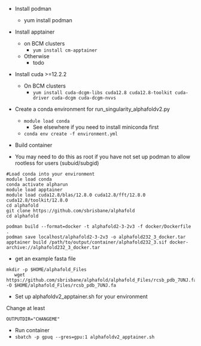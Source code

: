  * Install podman 
    * yum install podman
 * Install apptainer
    * on BCM clusters
       * `yum install cm-apptainer`
    * Otherwise
       * todo
 * Install cuda >=12.2.2
   * On BCM clusters
     * `yum install cuda-dcgm-libs cuda12.8 cuda12.8-toolkit cuda-driver cuda-dcgm cuda-dcgm-nvvs`
   

 * Create a conda environment for run_singularity_alphafoldv2.py
   * `module load conda` 
     * See elsewhere if you need to install miniconda first
   * `conda env create -f environment.yml  `
  
* Build container
* You may need to do this as root if you have not set up podman to allow rootless for users (subuid/subgid)
  
```
#Load conda into your environment
module load conda
conda activate alpharun
module load apptainer
module load cuda12.8/blas/12.8.0 cuda12.8/fft/12.8.0 cuda12.8/toolkit/12.8.0 
cd alphafold
git clone https://github.com/sbrisbane/alphafold
cd alphafold

podman build --format=docker -t alphafold2-3-2v3 -f docker/Dockerfile .
podman save localhost/alphafold2-3-2v3 -o alphafold232_3_docker.tar
apptainer build /path/to/output/container/alphafold232_3.sif docker-archive://alphafold232_3_docker.tar
```
* get an example fasta file
 ```
 mkdir -p $HOME/alphafold_Files
    wget https://github.com/sbrisbane/alphafold/alphafold_Files/rcsb_pdb_7UNJ.fa -O $HOME/alphafold_Files/rcsb_pdb_7UNJ.fa
```
  
* Set up alphafoldv2_apptainer.sh for your environment

Change at least 

`OUTPUTDIR="CHANGEME"`

*  Run container
  *  `sbatch -p gpuq --gres=gpu:1 alphafoldv2_apptainer.sh`
